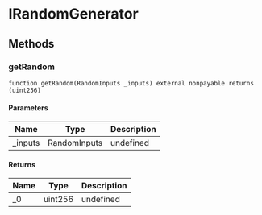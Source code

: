 # IRandomGenerator









## Methods

### getRandom

```solidity
function getRandom(RandomInputs _inputs) external nonpayable returns (uint256)
```





#### Parameters

| Name | Type | Description |
|---|---|---|
| _inputs | RandomInputs | undefined |

#### Returns

| Name | Type | Description |
|---|---|---|
| _0 | uint256 | undefined |




